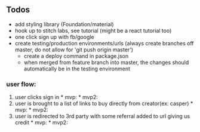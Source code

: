 ## Todos
- add styling library (Foundation/material)
- hook up to stitch labs, see tutorial (might be a react tutorial too)
- one click sign up with fb/google
- create testing/production environments/urls (always create branches off master, do not allow for 'git push origin master')
  - create a deploy command in package.json
  - when merged from feature branch into master, the changes should automatically be in the testing environment

### user flow:
  1. user clicks sign in
    * mvp:
    * mvp2:
  2. user is brought to a list of links to buy directly from creator(ex: casper)
    * mvp:
    * mvp2:
  3. user is redirected to 3rd party with some referral added to url giving us credit
    * mvp:
    * mvp2:
